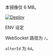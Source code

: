 
本镜像仅 6 MB。

[![Deploy](https://www.herokucdn.com/deploy/button.png)](https://dashboard.heroku.com/new?template=https%3A%2F%2Fgithub.com%2Fbclswl0827%2Fv2ray-heroku)

ENV 设定


WebSocket 路径为 `/`。

`alterId` 为 `64`。


